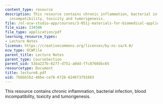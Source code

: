 ```yaml
---
content_type: resource
description: This resource contains chronic inflammation, bacterial infection, blood
  incompatibility, toxicity and tumorigenesis.
file: /ol-ocw-studio-app/courses/3-051j-materials-for-biomedical-applications-spring-2006/7bbbb1b246bece7667266246f3791663_lecture8.pdf
file_size: 234506
file_type: application/pdf
learning_resource_types:
- Lecture Notes
license: https://creativecommons.org/licenses/by-nc-sa/4.0/
ocw_type: OCWFile
parent_title: Lecture Notes
parent_type: CourseSection
parent_uid: 53ba227b-0277-d751-a0dd-ffc8768dbc65
resourcetype: Document
title: lecture8.pdf
uid: 7bbbb1b2-46be-ce76-6726-6246f3791663
---
```

This resource contains chronic inflammation, bacterial infection, blood incompatibility, toxicity and tumorigenesis.